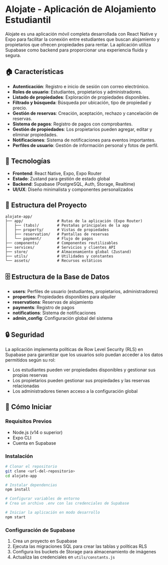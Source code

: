 # Alojate - Aplicación de Alojamiento Estudiantil

Alojate es una aplicación móvil completa desarrollada con React Native y Expo para facilitar la conexión entre estudiantes que buscan alojamiento y propietarios que ofrecen propiedades para rentar. La aplicación utiliza Supabase como backend para proporcionar una experiencia fluida y segura. 

## 🏠 Características

- **Autenticación**: Registro e inicio de sesión con correo electrónico.
- **Roles de usuario**: Estudiantes, propietarios y administradores.
- **Listado de propiedades**: Exploración de propiedades disponibles.
- **Filtrado y búsqueda**: Búsqueda por ubicación, tipo de propiedad y precio.
- **Gestión de reservas**: Creación, aceptación, rechazo y cancelación de reservas.
- **Sistema de pagos**: Registro de pagos con comprobantes.
- **Gestión de propiedades**: Los propietarios pueden agregar, editar y eliminar propiedades.
- **Notificaciones**: Sistema de notificaciones para eventos importantes.
- **Perfiles de usuario**: Gestión de información personal y fotos de perfil.

## 🚀 Tecnologías

- **Frontend**: React Native, Expo, Expo Router
- **Estado**: Zustand para gestión de estado global
- **Backend**: Supabase (PostgreSQL, Auth, Storage, Realtime)
- **UI/UX**: Diseño minimalista y componentes personalizados

## 📱 Estructura del Proyecto

```
alojate-app/
├── app/               # Rutas de la aplicación (Expo Router)
│   ├── (tabs)/        # Pestañas principales de la app
│   ├── property/      # Vistas de propiedades
│   ├── reservation/   # Pantallas de reservas
│   └── payment/       # Flujo de pagos
├── components/        # Componentes reutilizables
├── services/          # Servicios y clientes API
├── store/             # Almacenamiento global (Zustand)
├── utils/             # Utilidades y constantes
└── assets/            # Recursos estáticos
```

## 🗄️ Estructura de la Base de Datos

- **users**: Perfiles de usuario (estudiantes, propietarios, administradores)
- **properties**: Propiedades disponibles para alquiler
- **reservations**: Reservas de alojamiento
- **payments**: Registro de pagos
- **notifications**: Sistema de notificaciones
- **admin_config**: Configuración global del sistema

## 🔒 Seguridad

La aplicación implementa políticas de Row Level Security (RLS) en Supabase para garantizar que los usuarios solo puedan acceder a los datos permitidos según su rol:

- Los estudiantes pueden ver propiedades disponibles y gestionar sus propias reservas
- Los propietarios pueden gestionar sus propiedades y las reservas relacionadas
- Los administradores tienen acceso a la configuración global

## 🚀 Cómo Iniciar

### Requisitos Previos

- Node.js (v14 o superior)
- Expo CLI
- Cuenta en Supabase

### Instalación

```sh
# Clonar el repositorio
git clone <url-del-repositorio>
cd alojate-app

# Instalar dependencias
npm install

# Configurar variables de entorno
# Crea un archivo .env con las credenciales de Supabase

# Iniciar la aplicación en modo desarrollo
npm start
```

### Configuración de Supabase

1. Crea un proyecto en Supabase
2. Ejecuta las migraciones SQL para crear las tablas y políticas RLS
3. Configura los buckets de Storage para almacenamiento de imágenes
4. Actualiza las credenciales en `utils/constants.js`

